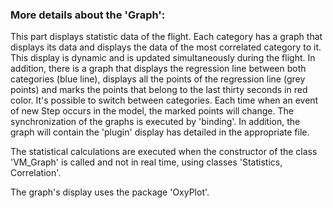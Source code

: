 ### More details about the 'Graph':

This part displays statistic data of the flight. Each category has a graph that displays its data and displays the data of the most correlated category to it. This display is dynamic and is updated simultaneously during the flight. In addition, there is a graph that displays the regression line between both categories (blue line), displays all the points of the regression line (grey points) and marks the points that belong to the last thirty seconds in red color. It's possible to switch between categories. Each time when an event of new Step occurs in the model, the marked points will change. The synchronization of the graphs is executed by 'binding'. In addition, the graph will contain the 'plugin' display has detailed in the appropriate file.

The statistical calculations are executed when the constructor of the class 'VM_Graph' is called and not in real time, using classes 'Statistics, Correlation'.

The graph's display uses the package 'OxyPlot'.

